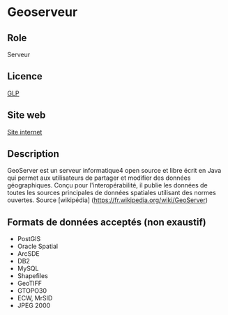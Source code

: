 # Geoserveur



## Role

Serveur

## Licence

[GLP](https://www.gnu.org/licenses/gpl-3.0.html)

## Site web

[Site internet](http://geoserver.org/)



## Description

GeoServer est un serveur informatique4 open source et libre écrit en Java qui permet aux utilisateurs de partager et modifier des données géographiques. Conçu pour l'interopérabilité, il publie les données de toutes les sources principales de données spatiales utilisant des normes ouvertes. Source [wikipédia] (https://fr.wikipedia.org/wiki/GeoServer)

## Formats de données acceptés (non exaustif)

- PostGIS
- Oracle Spatial
- ArcSDE
- DB2
- MySQL
- Shapefiles
- GeoTIFF
- GTOPO30
- ECW, MrSID
- JPEG 2000

